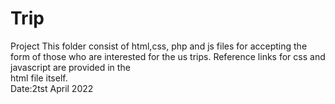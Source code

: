 
# Trip
Project 
This folder consist of html,css, php and js files for accepting the form of those who are
interested for the us trips. Reference links for css and javascript are provided in the   
html file itself.      
Date:2tst April 2022
    
